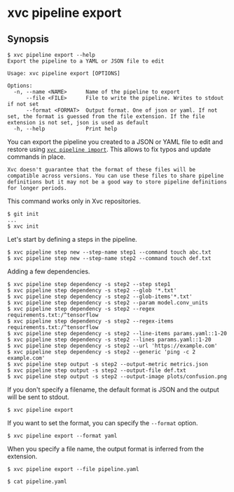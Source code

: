 # xvc pipeline export

## Synopsis

```console
$ xvc pipeline export --help
Export the pipeline to a YAML or JSON file to edit

Usage: xvc pipeline export [OPTIONS]

Options:
  -n, --name <NAME>      Name of the pipeline to export
      --file <FILE>      File to write the pipeline. Writes to stdout if not set
      --format <FORMAT>  Output format. One of json or yaml. If not set, the format is guessed from the file extension. If the file extension is not set, json is used as default
  -h, --help             Print help

```

You can export the pipeline you created to a JSON or YAML file to edit and restore using [`xvc pipeline
import`](/ref/xvc-pipeline-import/). This allows to fix typos and update commands in place.

```admonition warning
Xvc doesn't guarantee that the format of these files will be compatible across versions. You can use these files to share pipeline definitions but it may not be a good way to store pipeline definitions for longer periods.
```

This command works only in Xvc repositories.

```console
$ git init
...
$ xvc init
```

Let's start by defining a steps in the pipeline.

```console
$ xvc pipeline step new --step-name step1 --command touch abc.txt
$ xvc pipeline step new --step-name step2 --command touch def.txt
```

Adding a few dependencies.

```console
$ xvc pipeline step dependency -s step2 --step step1
$ xvc pipeline step dependency -s step2 --glob '*.txt'
$ xvc pipeline step dependency -s step2 --glob-items'*.txt'
$ xvc pipeline step dependency -s step2 --param model.conv_units
$ xvc pipeline step dependency -s step2 --regex requirements.txt:/^tensorflow
$ xvc pipeline step dependency -s step2 --regex-items requirements.txt:/^tensorflow
$ xvc pipeline step dependency -s step2 --line-items params.yaml::1-20
$ xvc pipeline step dependency -s step2 --lines params.yaml::1-20
$ xvc pipeline step dependency -s step2 --url 'https://example.com'
$ xvc pipeline step dependency -s step2 --generic 'ping -c 2 example.com'
$ xvc pipeline step output -s step2 --output-metric metrics.json
$ xvc pipeline step output -s step2 --output-file def.txt
$ xvc pipeline step output -s step2 --output-image plots/confusion.png
```

If you don't specify a filename, the default format is JSON and the output will be sent to stdout.

```console
$ xvc pipeline export
```

If you want to set the format, you can specify the `--format` option.

```console
$ xvc pipeline export --format yaml
```

When you specify a file name, the output format is inferred from the extension.

```console
$ xvc pipeline export --file pipeline.yaml

$ cat pipeline.yaml
```
